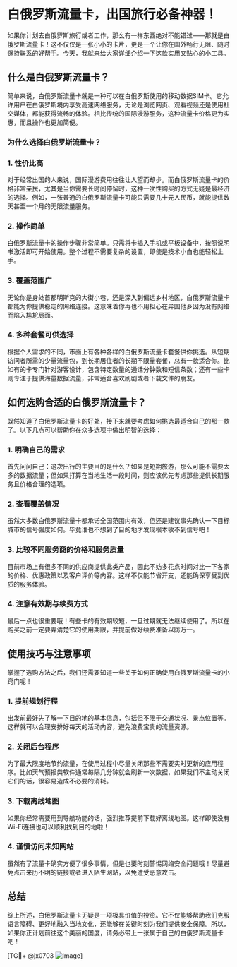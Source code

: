# 白俄罗斯流量卡，出国旅行必备神器！

如果你计划去白俄罗斯旅行或者工作，那么有一样东西绝对不能错过——那就是白俄罗斯流量卡！这不仅仅是一张小小的卡片，更是一个让你在国外畅行无阻、随时保持联系的好帮手。今天，我就来给大家详细介绍一下这款实用又贴心的小工具。

## 什么是白俄罗斯流量卡？

简单来说，白俄罗斯流量卡就是一种可以在白俄罗斯使用的移动数据SIM卡。它允许用户在白俄罗斯境内享受高速网络服务，无论是浏览网页、观看视频还是使用社交媒体，都能获得流畅的体验。相比传统的国际漫游服务，这种流量卡价格更为实惠，而且操作也更加简便。

### 为什么选择白俄罗斯流量卡？

### 1. **性价比高**
对于经常出国的人来说，国际漫游费用往往让人望而却步。而白俄罗斯流量卡的价格非常亲民，尤其是当你需要长时间停留时，这种一次性购买的方式无疑是最经济的选择。例如，一张普通的白俄罗斯流量卡可能只需要几十元人民币，就能提供数天甚至一个月的无限流量服务。

### 2. **操作简单**
白俄罗斯流量卡的操作步骤非常简单。只需将卡插入手机或平板设备中，按照说明书激活即可开始使用。整个过程不需要复杂的设置，即使是技术小白也能轻松上手。

### 3. **覆盖范围广**
无论你是身处首都明斯克的大街小巷，还是深入到偏远乡村地区，白俄罗斯流量卡都能为你提供稳定的网络连接。这意味着你再也不用担心在异国他乡因为没有网络而陷入尴尬局面。

### 4. **多种套餐可供选择**
根据个人需求的不同，市面上有各种各样的白俄罗斯流量卡套餐供你挑选。从短期访问者所需的少量流量包，到长期居住者的长期不限量套餐，总有一款适合你。比如有的卡专门针对游客设计，包含特定数量的通话分钟数和短信条数；还有一些卡则专注于提供海量数据流量，非常适合喜欢刷剧或者下载文件的朋友。

## 如何选购合适的白俄罗斯流量卡？

既然知道了白俄罗斯流量卡的好处，接下来就要考虑如何挑选最适合自己的那一款了。以下几点可以帮助你在众多选项中做出明智的选择：

### 1. **明确自己的需求**
首先问问自己：这次出行的主要目的是什么？如果是短期旅游，那么可能不需要太多的数据流量；但如果打算在当地生活一段时间，则应该优先考虑那些提供长期服务且价格合理的选项。

### 2. **查看覆盖情况**
虽然大多数白俄罗斯流量卡都承诺全国范围内有效，但还是建议事先确认一下目标城市的信号强度如何。毕竟谁也不想到了目的地才发现根本收不到信号吧！

### 3. **比较不同服务商的价格和服务质量**
目前市场上有很多不同的供应商提供此类产品，因此不妨多花点时间对比一下各家的价格、优惠政策以及客户评价等内容。这样不仅能节省开支，还能确保享受到优质的服务体验。

### 4. **注意有效期与续费方式**
最后一点也很重要哦！有些卡的有效期较短，一旦过期就无法继续使用了。所以在购买之前一定要弄清楚它的使用期限，并提前做好续费准备以防万一。

## 使用技巧与注意事项

掌握了选购方法之后，我们还需要知道一些关于如何正确使用白俄罗斯流量卡的小窍门呢！

### 1. 提前规划行程
出发前最好先了解一下目的地的基本信息，包括但不限于交通状况、景点位置等。这样就可以合理安排好每天的活动内容，避免浪费宝贵的流量资源。

### 2. 关闭后台程序
为了最大限度地节约流量，在使用过程中尽量关闭那些不需要实时更新的应用程序。比如天气预报类软件通常每隔几分钟就会刷新一次数据，如果我们不主动关闭它们的话，很容易造成不必要的消耗。

### 3. 下载离线地图
如果你经常需要用到导航功能的话，强烈推荐提前下载好离线地图。这样即使没有Wi-Fi连接也可以顺利找到目的地啦！

### 4. 谨慎访问未知网站
虽然有了流量卡确实方便了很多事情，但是也要时刻警惕网络安全问题哦！尽量避免点击来历不明的链接或者进入陌生网站，以免遭受恶意攻击。

## 总结

综上所述，白俄罗斯流量卡无疑是一项极具价值的投资。它不仅能够帮助我们克服语言障碍、更好地融入当地文化，还能够在关键时刻为我们提供安全保障。所以，如果你正计划前往这个美丽的国度，请务必带上一张属于自己的白俄罗斯流量卡吧！

[TG💪+ @jx0703 ![Image](https://github.com/user-attachments/assets/dbca1d08-cadb-493c-b0ec-ad6f7a83f270)]